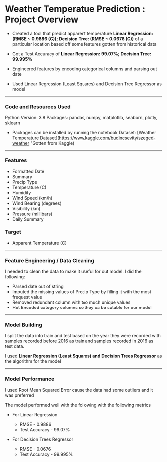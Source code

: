 # Weather Temperatue Prediction : Project Overview

* Created a tool that predict apparent temperature **Linear Regression: (RMSE ~ 0.9886 (C)); Decision Tree: (RMSE ~ 0.0676 (C))** of a particular location based off some features gotten from historical data

* Got a Test Accuracy of **Linear Regression: 99.07%; Decision Tree: 99.995%**

* Engineered features by encoding categorical columns and parsing out date

* Used Linear Regression (Least Squares) and Decision Tree Regressor as model

___
### Code and Resources Used
Python Version: 3.8
Packages: pandas, numpy, matplotlib, seaborn, plotly, sklearn
* Packages can be installed by running the notebook
Dataset: [Weather Temperature Dataset](https://www.kaggle.com/budincsevity/szeged-weather "Gotten from Kaggle)

___
### Features
* Formatted Date
* Summary
* Precip Type
* Temperature (C)
* Humidity
* Wind Speed (km/h)
* Wind Bearing (degrees)
* Visibility (km)
* Pressure (millibars)
* Daily Summary

### Target
* Apparent Temperature (C)
___

### Feature Engineering / Data Cleaning
I needed to clean the data to make it useful for out model. I did the following:
* Parsed date out of string
* Imputed the missing values of Precip Type by filling it with the most frequest value
* Removed redundant column with too much unique values
* Hot Encoded category columns so they ca be sutable for our model

___
### Model Building

I split the data into train and test based on the year they were recorded with samples recorded before 2016 as train and samples recorded in 2016 as test data.

I used **Linear Regression (Least Squares) and Decision Trees Regressor** as the algorithm for the model
___

### Model Performance
I used Root Mean Squared Error cause the data had some outliers and it was preferred

The model performed well with the following with the following metrics
* For Linear Regression
    * RMSE - 0.9886
    * Test Accuracy - 99.07%

* For Decision Trees Regressor
    * RMSE - 0.0676
    * Test Accuracy - 99.995%






















